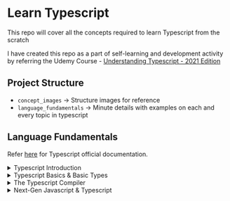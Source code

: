 # Learn Typescript

This repo will cover all the concepts required to learn Typescript from the scratch

I have created this repo as a part of self-learning and development activity by referring the Udemy Course - [Understanding Typescript - 2021 Edition](https://www.udemy.com/course/understanding-typescript)

## Project Structure

-   `concept_images` → Structure images for reference
-   `language_fundamentals` → Minute details with examples on each and every topic in typescript

## Language Fundamentals

Refer [here](https://www.typescriptlang.org/docs/) for Typescript official documentation.

<details>
  <summary>Typescript Introduction</summary>

#### List of topics coverd under this section:

-   [Intro to Typescript](https://github.com/kunalashar25/learn-typescript/blob/main/language_fundamentals/getting_started/intro_to_ts/intro_to_typescript.txt)
-   [Convert JS code to TS code](https://github.com/kunalashar25/learn-typescript/blob/main/language_fundamentals/getting_started/using_typescript)
-   [Advantages of using TS](https://github.com/kunalashar25/learn-typescript/blob/main/language_fundamentals/getting_started/ts_advantages/ts_advantages.txt)
-   [Course Outline](https://github.com/kunalashar25/learn-typescript/blob/main/concept_images/getting_started/course_outline.png)
</details>

<details>
  <summary>Typescript Basics & Basic Types</summary>

#### List of topics coverd under this section:

-   [Using Types](https://github.com/kunalashar25/learn-typescript/blob/main/language_fundamentals/ts_basics_and_basic_types/using_types)
-   [Working with number, strings, and booleans](https://github.com/kunalashar25/learn-typescript/blob/main/language_fundamentals/ts_basics_and_basic_types/working_with_number_strings_booleans)
-   [Object Types](https://github.com/kunalashar25/learn-typescript/blob/main/language_fundamentals/ts_basics_and_basic_types/object_types)
-   [Array Types](https://github.com/kunalashar25/learn-typescript/blob/main/language_fundamentals/ts_basics_and_basic_types/array_types)
-   [Tuple Types](https://github.com/kunalashar25/learn-typescript/blob/main/language_fundamentals/ts_basics_and_basic_types/tuple_types)
-   [Working with Enums](https://github.com/kunalashar25/learn-typescript/blob/main/language_fundamentals/ts_basics_and_basic_types/working_with_enums)
-   [Union Types](https://github.com/kunalashar25/learn-typescript/blob/main/language_fundamentals/ts_basics_and_basic_types/union_types)
-   [Literal Types](https://github.com/kunalashar25/learn-typescript/blob/main/language_fundamentals/ts_basics_and_basic_types/literal_types)
-   [Type Alias or Custom Types](https://github.com/kunalashar25/learn-typescript/blob/main/language_fundamentals/ts_basics_and_basic_types/type_alias_or_custom_types)
-   [Function Return Types and "void"](https://github.com/kunalashar25/learn-typescript/blob/main/language_fundamentals/ts_basics_and_basic_types/function_return_type_and_void)
-   [Functions as Types](https://github.com/kunalashar25/learn-typescript/blob/main/language_fundamentals/ts_basics_and_basic_types/functions_as_types)
-   [Functions Types and Callbacks](https://github.com/kunalashar25/learn-typescript/blob/main/language_fundamentals/ts_basics_and_basic_types/function_types_and_callbacks)
-   [The Unknown Type](https://github.com/kunalashar25/learn-typescript/blob/main/language_fundamentals/ts_basics_and_basic_types/unknown_type)
-   [The Never Type](https://github.com/kunalashar25/learn-typescript/blob/main/language_fundamentals/ts_basics_and_basic_types/never_type)
</details>

<details>
  <summary>The Typescript Compiler</summary>

#### List of topics coverd under this section:

-   [Using "Watch Mode"](https://github.com/kunalashar25/learn-typescript/blob/main/language_fundamentals/the_ts_compiler/using_watch_mode/watch_mode.txt)
-   [Compile Entire Project](https://github.com/kunalashar25/learn-typescript/blob/main/language_fundamentals/the_ts_compiler/compiling_entire_project/compile_entire_project.txt)
-   [Include and Exclude Files](https://github.com/kunalashar25/learn-typescript/blob/main/language_fundamentals/the_ts_compiler/include_and_exclude_files/include_and_exclude.txt)

<B>Resources</B>

-   Check all configuration related to `tsconfig.json` [here](https://www.typescriptlang.org/docs/handbook/tsconfig-json.html)
-   Check `tsc` CLI options [here](https://www.typescriptlang.org/docs/handbook/compiler-options.html)

</details>

<details>
  <summary>Next-Gen Javascript & Typescript</summary>

#### List of topics coverd under this section:

-   [Let vs Const](https://github.com/kunalashar25/learn-typescript/blob/main/language_fundamentals/next_gen_js_and_ts/let_and_const)
-   [Arrow Functions](https://github.com/kunalashar25/learn-typescript/blob/main/language_fundamentals/next_gen_js_and_ts/arrow_functions)
-   [Default Function Value](https://github.com/kunalashar25/learn-typescript/blob/main/language_fundamentals/next_gen_js_and_ts/default_function_value)
-   [The Spread Operator](https://github.com/kunalashar25/learn-typescript/blob/main/language_fundamentals/next_gen_js_and_ts/the_spread_operator)
-   [Rest Parameters](https://github.com/kunalashar25/learn-typescript/blob/main/language_fundamentals/next_gen_js_and_ts/rest_parameters)
-   [Array & Object Destructuring](https://github.com/kunalashar25/learn-typescript/blob/main/language_fundamentals/next_gen_js_and_ts/array_and_object_destructuring)

<B>Resources</B>

-   Refer [here](https://kangax.github.io/compat-table/es6/) to see compatibility table
</details>
